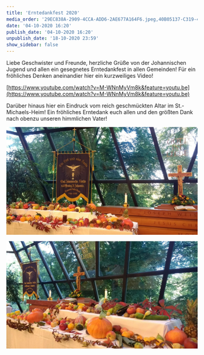```yaml
---
title: 'Erntedankfest 2020'
media_order: '29EC838A-2909-4CCA-ADD6-2AE677A164F6.jpeg,40B05137-C319-410F-A831-655F842A425C.jpeg'
date: '04-10-2020 16:20'
publish_date: '04-10-2020 16:20'
unpublish_date: '18-10-2020 23:59'
show_sidebar: false
---
```


Liebe Geschwister und Freunde, herzliche Grüße von der Johannischen Jugend und allen ein gesegnetes Erntedankfest in allen Gemeinden! Für ein fröhliches Denken aneinandier hier ein kurzweiliges Video!

[https://www.youtube.com/watch?v=M-WNnMyVm8k&feature=youtu.be](https://www.youtube.com/watch?v=M-WNnMyVm8k&feature=youtu.be)

Darüber hinaus hier ein Eindruck vom reich geschmückten Altar im St.-Michaels-Heim! Ein fröhliches Erntedank euch allen und den größten Dank nach obenzu unseren himmlichen Vater!

![](29EC838A-2909-4CCA-ADD6-2AE677A164F6.jpeg)

![](40B05137-C319-410F-A831-655F842A425C.jpeg)